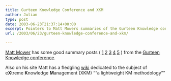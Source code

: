 ```yaml
---
title: Gurteen Knowledge Conference and XKM
author: Julian
type: post
date: 2003-06-23T21:37:14+00:00
excerpt: Pointers to Matt Mowers summaries of the Gurteen Knowledge conference and his eXtreme Knowledge Management wiki.
url: /2003/06/23/gurteen-knowledge-conference-and-xkm/

---
```

[Matt Mower][1] has some good summary posts ( [1][2] [2][3] [3][4] [4][5] [5][6] ) from the [Gurteen Knowledge conference][7].

Also on his site Matt has a fledgling [wiki][8] dedicated to the subject of e**X**treme **K**nowledge **M**anagement (XKM) <q>&#8220;a lightweight KM methodology&#8221;</q>

 [1]: http://matt.blogs.it/
 [2]: http://matt.blogs.it/2003/06/23.html#a967
 [3]: http://matt.blogs.it/2003/06/19.html#a959
 [4]: http://matt.blogs.it/2003/06/19.html#a958
 [5]: http://matt.blogs.it/2003/06/19.html#a957
 [6]: http://matt.blogs.it/2003/06/19.html#a956
 [7]: http://www.gurteen.com/gurteen/gurteen.nsf/0/9C7E34B34F92686A80256CE200715C3C/
 [8]: http://linux.evectors.it/wiki/XKM/